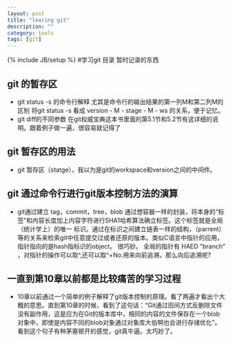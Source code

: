 ```yaml
---
layout: post
title: "learing git"
description: ""
category: tools
tags: [git]
---
```

{% include JB/setup %}
#学习git 目录 暂时记录的东西

## git 的暂存区

- git status -s 的命令行解释
  尤其是命令行的输出结果的第一列M和第二列M的区别
  将git status -s 看成 version - M - stage - M - ws 的关系，便于记忆。
- git diff的不同参数 
  在git权威宝典这本书里面的第5.1节和5.2节有这详细的说明。跟着例子做一遍，很容易就记得了
  
## git 暂存区的用法

- git 暂存区（statge），我以为是git的workspace和version之间的中间件。

## git 通过命令行进行git版本控制方法的演算

- git通过建立 tag，commit，tree，blob 通过想容器一样的封装，将本身的“标签”和内容长度加上内容字符进行SHA1哈希算法确立标签。这个标签就是全局（统计学上）的唯一
标识。通过在标识之间建立链表一样的结构，（parrent）等的关系来检索git中任意提交过或者还原的版本。类似C语言中指针的应用，指针指向的是hash指标识的object。
很巧妙。 全局的指针有 HAED “branch” ，对指针的操作可以取^,还可以取^+No.用来向前追溯，那么向后追溯呢?

## 一直到第10章以前都是比较痛苦的学习过程
- 10章以前通过一个简单的例子解释了git版本控制的原理。看了两遍才看出个大概的意思。直到第10章的时候，看到了这句话：“Git通过田间方式反删除文件没有副作用，这是应为在Git的版本库中，相同的内容的文件保存在一个blob对象中，即使是内容不同的blob对象通过对象库大伯啊也会进行存储优化”。看到这个句子有种茅塞顿开的感觉，git真牛逼。太巧妙了。
